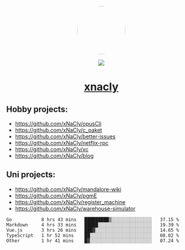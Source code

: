 <p align="center">
  <img style="border-radius: 100px" width="128" height="128" src="https://avatars.githubusercontent.com/u/47723417?v=4"/>
</p>
<p align="center">
  <img src="https://komarev.com/ghpvc/?username=xnacly&&style=flat-square"/>
</p>

<h1 align="center"><a href="https://xnacly.me"> xnacly</a> </h1>

## Hobby projects:
- https://github.com/xNaCly/opusCli
- https://github.com/xNaCly/c_paket
- https://github.com/xNaCly/better-issues
- https://github.com/xNaCly/netflix-rpc
- https://github.com/xNaCly/xc
- https://github.com/xNaCly/blog

## Uni projects:
- https://github.com/xNaCly/mandalore-wiki
- https://github.com/xNaCly/pgmE
- https://github.com/xNaCly/register_machine
- https://github.com/xNaCly/warehouse-simulator


<!--START_SECTION:waka-->

```text
Go           8 hrs 43 mins   █████████▒░░░░░░░░░░░░░░░   37.15 %
Markdown     4 hrs 33 mins   █████░░░░░░░░░░░░░░░░░░░░   19.39 %
Vue.js       3 hrs 26 mins   ███▓░░░░░░░░░░░░░░░░░░░░░   14.65 %
TypeScript   1 hr 52 mins    ██░░░░░░░░░░░░░░░░░░░░░░░   08.02 %
Other        1 hr 41 mins    █▓░░░░░░░░░░░░░░░░░░░░░░░   07.24 %
```

<!--END_SECTION:waka-->
